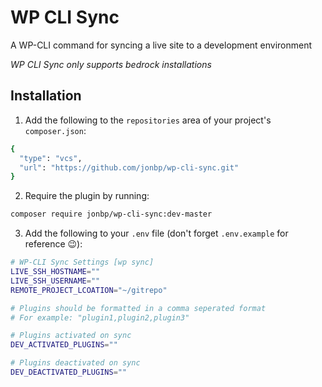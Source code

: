 # WP CLI Sync

A WP-CLI command for syncing a live site to a development environment

*WP CLI Sync only supports bedrock installations*

## Installation

1. Add the following to the `repositories` area of your project's `composer.json`:

```sh
{
  "type": "vcs",
  "url": "https://github.com/jonbp/wp-cli-sync.git"
}
```

2. Require the plugin by running:

```sh
composer require jonbp/wp-cli-sync:dev-master
```

3. Add the following to your `.env` file (don't forget `.env.example` for reference 😉):

```sh
# WP-CLI Sync Settings [wp sync]
LIVE_SSH_HOSTNAME=""
LIVE_SSH_USERNAME=""
REMOTE_PROJECT_LCOATION="~/gitrepo"

# Plugins should be formatted in a comma seperated format
# For example: "plugin1,plugin2,plugin3"

# Plugins activated on sync
DEV_ACTIVATED_PLUGINS=""

# Plugins deactivated on sync
DEV_DEACTIVATED_PLUGINS=""
```

